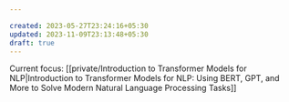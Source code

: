```yaml
---

created: 2023-05-27T23:24:16+05:30
updated: 2023-11-09T23:13:48+05:30
draft: true
---
```


Current focus: [[private/Introduction to Transformer Models for NLP|Introduction to Transformer Models for NLP: Using BERT, GPT, and More to Solve Modern Natural Language Processing Tasks]]


